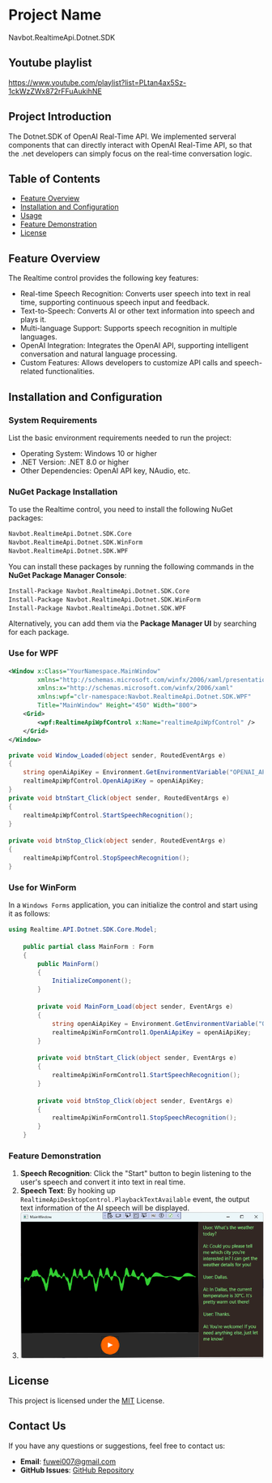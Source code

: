 # Project Name
Navbot.RealtimeApi.Dotnet.SDK

## Youtube playlist
https://www.youtube.com/playlist?list=PLtan4ax5Sz-1ckWzZWx872rFFuAukihNE

## Project Introduction

The Dotnet.SDK of OpenAI Real-Time API. We implemented serveral components that can directly interact with OpenAI Real-Time API, so that the .net developers can simply focus on the real-time conversation logic.

## Table of Contents

- [Feature Overview](#feature-overview)
- [Installation and Configuration](#installation-and-configuration)
- [Usage](#usage)
- [Feature Demonstration](#feature-demonstration)
- [License](#license)

## Feature Overview

The Realtime control provides the following key features:

- Real-time Speech Recognition: Converts user speech into text in real time, supporting continuous speech input and feedback.
- Text-to-Speech: Converts AI or other text information into speech and plays it.
- Multi-language Support: Supports speech recognition in multiple languages.
- OpenAI Integration: Integrates the OpenAI API, supporting intelligent conversation and natural language processing.
- Custom Features: Allows developers to customize API calls and speech-related functionalities.

## Installation and Configuration

### System Requirements

List the basic environment requirements needed to run the project:

- Operating System: Windows 10 or higher
- .NET Version: .NET 8.0 or higher
- Other Dependencies: OpenAI API key, NAudio, etc.

### NuGet Package Installation
To use the Realtime control, you need to install the following NuGet packages:

```bash
Navbot.RealtimeApi.Dotnet.SDK.Core
Navbot.RealtimeApi.Dotnet.SDK.WinForm
Navbot.RealtimeApi.Dotnet.SDK.WPF
```

You can install these packages by running the following commands in the **NuGet Package Manager Console**:

```bash
Install-Package Navbot.RealtimeApi.Dotnet.SDK.Core
Install-Package Navbot.RealtimeApi.Dotnet.SDK.WinForm
Install-Package Navbot.RealtimeApi.Dotnet.SDK.WPF
```

Alternatively, you can add them via the **Package Manager UI** by searching for each package.

### Use for WPF

```xml
<Window x:Class="YourNamespace.MainWindow"
        xmlns="http://schemas.microsoft.com/winfx/2006/xaml/presentation"
        xmlns:x="http://schemas.microsoft.com/winfx/2006/xaml"
        xmlns:wpf="clr-namespace:Navbot.RealtimeApi.Dotnet.SDK.WPF"
        Title="MainWindow" Height="450" Width="800">
    <Grid>
        <wpf:RealtimeApiWpfControl x:Name="realtimeApiWpfControl" />
    </Grid>
</Window>

```

```c#
private void Window_Loaded(object sender, RoutedEventArgs e)
{
    string openAiApiKey = Environment.GetEnvironmentVariable("OPENAI_API_KEY") ?? "";
    realtimeApiWpfControl.OpenAiApiKey = openAiApiKey;
}
private void btnStart_Click(object sender, RoutedEventArgs e)
{
    realtimeApiWpfControl.StartSpeechRecognition();
}

private void btnStop_Click(object sender, RoutedEventArgs e)
{
    realtimeApiWpfControl.StopSpeechRecognition();
}
```

### Use for WinForm

In a `Windows Forms` application, you can initialize the control and start using it as follows:

```c#
using Realtime.API.Dotnet.SDK.Core.Model;

    public partial class MainForm : Form
    {
        public MainForm()
        {
            InitializeComponent();
        }

        private void MainForm_Load(object sender, EventArgs e)
        {
            string openAiApiKey = Environment.GetEnvironmentVariable("OPENAI_API_KEY") ?? "";
            realtimeApiWinFormControl1.OpenAiApiKey = openAiApiKey;
        }

        private void btnStart_Click(object sender, EventArgs e)
        {
            realtimeApiWinFormControl1.StartSpeechRecognition();
        }

        private void btnStop_Click(object sender, EventArgs e)
        {
            realtimeApiWinFormControl1.StopSpeechRecognition();
        }
    }

```


### Feature Demonstration

1. **Speech Recognition**: Click the "Start" button to begin listening to the user's speech and convert it into text in real time.
2. **Speech Text**: By hooking up `RealtimeApiDesktopControl.PlaybackTextAvailable` event, the output text information of the AI speech will be displayed.
3. ![img](images/sample.png)

## License

This project is licensed under the [MIT](LICENSE) License.

## **Contact Us**

If you have any questions or suggestions, feel free to contact us:

- **Email**: fuwei007@gmail.com
- **GitHub Issues**: [GitHub Repository](https://github.com/fuwei007/OpenAI-realtimeapi-dotnetsdk/issues)